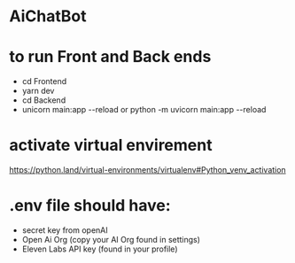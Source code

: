 # AiChatBot

# to run Front and Back ends
- cd Frontend
- yarn dev
- cd Backend
- unicorn main:app --reload or python -m uvicorn main:app --reload

# activate virtual envirement
https://python.land/virtual-environments/virtualenv#Python_venv_activation


# .env file should have:
- secret key from openAI
- Open Ai Org (copy your AI Org found in settings)
- Eleven Labs API key (found in your profile)
